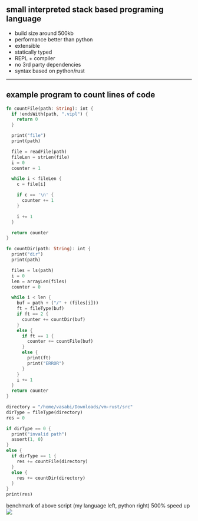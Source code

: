## small interpreted stack based programing language

- build size around 500kb
- performance better than python
- extensible
- statically typed
- REPL + compiler
- no 3rd party dependencies
- syntax based on python/rust

---

## example program to count lines of code

```rust
fn countFile(path: String): int {
  if !endsWith(path, ".vipl") {
    return 0
  }

  print("file")
  print(path)

  file = readFile(path)
  fileLen = strLen(file)
  i = 0
  counter = 1

  while i < fileLen {
    c = file[i]

    if c == '\n' {
      counter += 1
    }

    i += 1
  }

  return counter
}

fn countDir(path: String): int {
  print("dir")
  print(path)

  files = ls(path)
  i = 0
  len = arrayLen(files)
  counter = 0

  while i < len {
    buf = path + ("/" + (files[i]))
    ft = fileType(buf)
    if ft == 2 {
      counter += countDir(buf)
    }
    else {
      if ft == 1 {
        counter += countFile(buf)
      }
      else {
        print(ft)
        print("ERROR")
      }
    }
    i += 1
  }
  return counter
}

directory = "/home/vasabi/Downloads/vm-rust/src"
dirType = fileType(directory)
res = 0

if dirType == 0 {
  print("invalid path")
  assert(1, 0)
}
else {
  if dirType == 1 {
    res += countFile(directory)
  }
  else {
    res += countDir(directory)
  }
}
print(res)
```
benchmark of above script (my language left, python right) 500% speed up
![](https://cdn.discordapp.com/attachments/856286428715155486/1073322694642253875/image.png)
